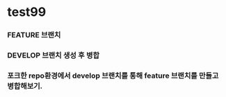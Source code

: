 # test99

### FEATURE 브랜치

### DEVELOP 브랜치 생성 후 병합

### 포크한 repo환경에서 develop 브랜치를 통해 feature 브랜치를 만들고 병합해보기.